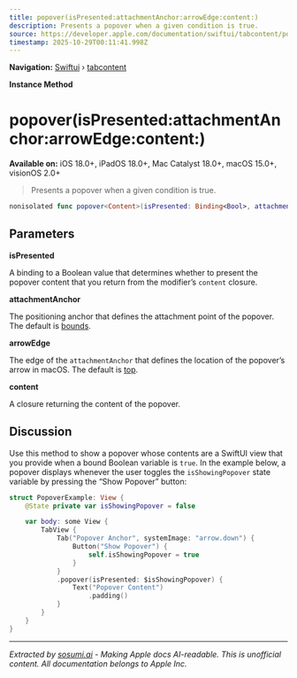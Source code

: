```yaml
---
title: popover(isPresented:attachmentAnchor:arrowEdge:content:)
description: Presents a popover when a given condition is true.
source: https://developer.apple.com/documentation/swiftui/tabcontent/popover(ispresented:attachmentanchor:arrowedge:content:)
timestamp: 2025-10-29T00:11:41.998Z
---
```


**Navigation:** [Swiftui](/documentation/swiftui) › [tabcontent](/documentation/swiftui/tabcontent)

**Instance Method**

# popover(isPresented:attachmentAnchor:arrowEdge:content:)

**Available on:** iOS 18.0+, iPadOS 18.0+, Mac Catalyst 18.0+, macOS 15.0+, visionOS 2.0+

> Presents a popover when a given condition is true.

```swift
nonisolated func popover<Content>(isPresented: Binding<Bool>, attachmentAnchor: PopoverAttachmentAnchor = .rect(.bounds), arrowEdge: Edge? = nil, @ViewBuilder content: @escaping () -> Content) -> some TabContent<Self.TabValue> where Content : View
```

## Parameters

**isPresented**

A binding to a Boolean value that determines whether to present the popover content that you return from the modifier’s `content` closure.



**attachmentAnchor**

The positioning anchor that defines the attachment point of the popover. The default is [bounds](/documentation/swiftui/anchor/source/bounds).



**arrowEdge**

The edge of the `attachmentAnchor` that defines the location of the popover’s arrow in macOS. The default is [top](/documentation/swiftui/edge/top).



**content**

A closure returning the content of the popover.



## Discussion

Use this method to show a popover whose contents are a SwiftUI view that you provide when a bound Boolean variable is `true`. In the example below, a popover displays whenever the user toggles the `isShowingPopover` state variable by pressing the “Show Popover” button:

```swift
struct PopoverExample: View {
    @State private var isShowingPopover = false

    var body: some View {
        TabView {
            Tab("Popover Anchor", systemImage: "arrow.down") {
                Button("Show Popover") {
                    self.isShowingPopover = true
                }
            }
            .popover(isPresented: $isShowingPopover) {
                Text("Popover Content")
                    .padding()
            }
        }
    }
}
```

---

*Extracted by [sosumi.ai](https://sosumi.ai) - Making Apple docs AI-readable.*
*This is unofficial content. All documentation belongs to Apple Inc.*
